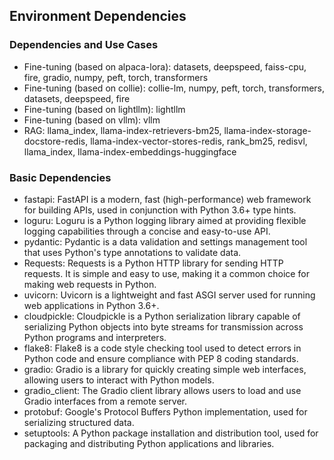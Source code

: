 ## Environment Dependencies

### Dependencies and Use Cases

- Fine-tuning (based on alpaca-lora): datasets, deepspeed, faiss-cpu, fire, gradio, numpy, peft, torch, transformers
- Fine-tuning (based on collie): collie-lm, numpy, peft, torch, transformers, datasets, deepspeed, fire
- Fine-tuning (based on lightllm): lightllm
- Fine-tuning (based on vllm): vllm
- RAG: llama_index, llama-index-retrievers-bm25, llama-index-storage-docstore-redis, llama-index-vector-stores-redis, rank_bm25, redisvl, llama_index, llama-index-embeddings-huggingface

### Basic Dependencies

- fastapi: FastAPI is a modern, fast (high-performance) web framework for building APIs, used in conjunction with Python 3.6+ type hints.
- loguru: Loguru is a Python logging library aimed at providing flexible logging capabilities through a concise and easy-to-use API.
- pydantic: Pydantic is a data validation and settings management tool that uses Python's type annotations to validate data.
- Requests: Requests is a Python HTTP library for sending HTTP requests. It is simple and easy to use, making it a common choice for making web requests in Python.
- uvicorn: Uvicorn is a lightweight and fast ASGI server used for running web applications in Python 3.6+.
- cloudpickle: Cloudpickle is a Python serialization library capable of serializing Python objects into byte streams for transmission across Python programs and interpreters.
- flake8: Flake8 is a code style checking tool used to detect errors in Python code and ensure compliance with PEP 8 coding standards.
- gradio: Gradio is a library for quickly creating simple web interfaces, allowing users to interact with Python models.
- gradio_client: The Gradio client library allows users to load and use Gradio interfaces from a remote server.
- protobuf: Google's Protocol Buffers Python implementation, used for serializing structured data.
- setuptools: A Python package installation and distribution tool, used for packaging and distributing Python applications and libraries.